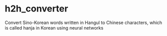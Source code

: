 # h2h_converter
Convert Sino-Korean words written in Hangul to Chinese characters, which is called hanja in Korean using neural networks
